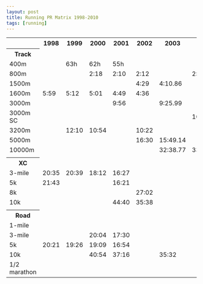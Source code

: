```yaml
---
layout: post
title: Running PR Matrix 1998-2010
tags: [running]
---
```


<table class="table"><tbody><tr><th> </th><th>1998</th><th>1999</th><th>2000</th><th>2001</th><th>2002</th><th>2003</th><th>2004</th><th>2005</th><th>2006</th><th>2007</th><th>2008</th><th>2009</th><th>2010</th></tr><tr><th>Track</th><td> </td><td> </td><td> </td><td> </td><td> </td><td> </td><td> </td><td> </td><td> </td><td> </td><td> </td><td> </td><td> </td></tr><tr><td>400m</td><td> </td><td>63h</td><td>62h</td><td>55h</td><td> </td><td> </td><td> </td><td> </td><td>53.2</td><td> </td><td> </td><td> </td><td> </td></tr><tr><td>800m</td><td> </td><td> </td><td>2:18</td><td>2:10</td><td>2:12</td><td> </td><td>2:07</td><td>1:57.38</td><td>1:59.56</td><td>1:59.08</td><td> </td><td> </td><td> </td></tr><tr><td>1500m</td><td> </td><td> </td><td> </td><td> </td><td>4:29</td><td>4:10.86</td><td> </td><td>4:00.20</td><td>3:57.93</td><td>4:01.35</td><td> </td><td> </td><td> </td></tr><tr><td>1600m</td><td>5:59</td><td>5:12</td><td>5:01</td><td>4:49</td><td>4:36</td><td> </td><td> </td><td>4:36</td><td>4:34</td><td>4:24</td><td> </td><td> </td><td> </td></tr><tr><td>3000m</td><td> </td><td> </td><td> </td><td>9:56</td><td> </td><td>9:25.99</td><td> </td><td> </td><td> </td><td> </td><td> </td><td> </td><td> </td></tr><tr><td>3000m SC</td><td> </td><td> </td><td> </td><td> </td><td> </td><td> </td><td>10:13.69</td><td> </td><td> </td><td> </td><td> </td><td> </td><td> </td></tr><tr><td>3200m</td><td> </td><td>12:10</td><td>10:54</td><td> </td><td>10:22</td><td> </td><td> </td><td>10:10</td><td> </td><td> </td><td> </td><td> </td><td> </td></tr><tr><td>5000m</td><td> </td><td> </td><td> </td><td> </td><td>16:30</td><td>15:49.14</td><td> </td><td> </td><td> </td><td> </td><td> </td><td> </td><td> </td></tr><tr><td>10000m</td><td> </td><td> </td><td> </td><td> </td><td> </td><td>32:38.77</td><td>33:19.14</td><td> </td><td> </td><td> </td><td> </td><td> </td><td> </td></tr><tr><td> </td><td> </td><td> </td><td> </td><td> </td><td> </td><td> </td><td> </td><td> </td><td> </td><td> </td><td> </td><td> </td><td> </td></tr><tr><th>XC</th><td> </td><td> </td><td> </td><td> </td><td> </td><td> </td><td> </td><td> </td><td> </td><td> </td><td> </td><td> </td><td> </td></tr><tr><td>3-mile</td><td>20:35</td><td>20:39</td><td>18:12</td><td>16:27</td><td> </td><td> </td><td> </td><td> </td><td> </td><td> </td><td> </td><td> </td><td> </td></tr><tr><td>5k</td><td>21:43</td><td> </td><td> </td><td>16:21</td><td> </td><td> </td><td> </td><td> </td><td> </td><td>18:22</td><td> </td><td> </td><td> </td></tr><tr><td>8k</td><td> </td><td> </td><td> </td><td> </td><td>27:02</td><td> </td><td> </td><td> </td><td> </td><td> </td><td> </td><td> </td><td> </td></tr><tr><td>10k</td><td> </td><td> </td><td> </td><td>44:40</td><td>35:38</td><td> </td><td> </td><td> </td><td> </td><td> </td><td> </td><td> </td><td> </td></tr><tr><td> </td><td> </td><td> </td><td> </td><td> </td><td> </td><td> </td><td> </td><td> </td><td> </td><td> </td><td> </td><td> </td><td> </td></tr><tr><th>Road</th><td> </td><td> </td><td> </td><td> </td><td> </td><td> </td><td> </td><td> </td><td> </td><td> </td><td> </td><td> </td><td> </td></tr><tr><td>1-mile</td><td> </td><td> </td><td> </td><td> </td><td> </td><td> </td><td> </td><td> </td><td> </td><td> </td><td> </td><td>4:50</td><td> </td></tr><tr><td>3-mile</td><td> </td><td> </td><td>20:04</td><td>17:30</td><td> </td><td> </td><td> </td><td> </td><td> </td><td> </td><td> </td><td> </td><td> </td></tr><tr><td>5k</td><td>20:21</td><td>19:26</td><td>19:09</td><td>16:54</td><td> </td><td> </td><td> </td><td> </td><td> </td><td> </td><td>16:54</td><td>16:14</td><td>17:42</td></tr><tr><td>10k</td><td> </td><td> </td><td>40:54</td><td>37:16</td><td> </td><td>35:32</td><td> </td><td> </td><td> </td><td> </td><td> </td><td> </td><td> </td></tr><tr><td>1/2 marathon</td><td> </td><td> </td><td> </td><td> </td><td> </td><td> </td><td> </td><td> </td><td> </td><td> </td><td> </td><td>1:24:52</td><td>1:20:50</td></tr></tbody></table>
